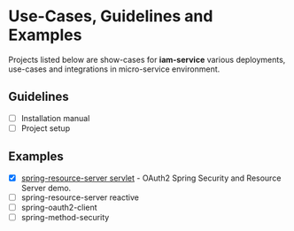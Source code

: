 # Use-Cases, Guidelines and Examples
Projects listed below are show-cases for __iam-service__ various deployments, use-cases and integrations in micro-service environment.

## Guidelines
* [ ] Installation manual
* [ ] Project setup

## Examples
* [x] [spring-resource-server servlet](spring-resource-server) - OAuth2 Spring Security and Resource Server demo.
* [ ] spring-resource-server reactive
* [ ] spring-oauth2-client
* [ ] spring-method-security

